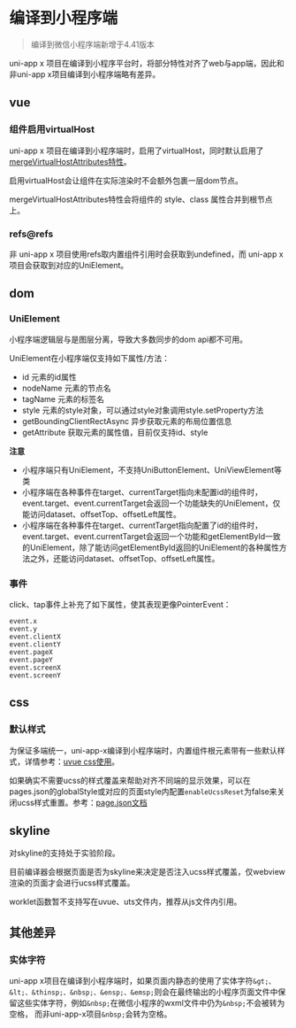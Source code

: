 # 编译到小程序端

> 编译到微信小程序端新增于4.41版本

uni-app x 项目在编译到小程序平台时，将部分特性对齐了web与app端，因此和非uni-app x项目编译到小程序端略有差异。

## vue

### 组件启用virtualHost

uni-app x 项目在编译到小程序端时，启用了virtualHost，同时默认启用了[mergeVirtualHostAttributes特性](https://uniapp.dcloud.net.cn/collocation/manifest.html#mp-weixin)。

启用virtualHost会让组件在实际渲染时不会额外包裹一层dom节点。

mergeVirtualHostAttributes特性会将组件的 style、class 属性合并到根节点上。

### refs@refs

非 uni-app x 项目使用refs取内置组件引用时会获取到undefined，而 uni-app x 项目会获取到对应的UniElement。

## dom

### UniElement

小程序端逻辑层与是图层分离，导致大多数同步的dom api都不可用。

UniElement在小程序端仅支持如下属性/方法：

- id 元素的id属性
- nodeName 元素的节点名
- tagName 元素的标签名
- style 元素的style对象，可以通过style对象调用style.setProperty方法
- getBoundingClientRectAsync 异步获取元素的布局位置信息
- getAttribute 获取元素的属性值，目前仅支持id、style

**注意**

- 小程序端只有UniElement，不支持UniButtonElement、UniViewElement等类
- 小程序端在各种事件在target、currentTarget指向未配置id的组件时，event.target、event.currentTarget会返回一个功能缺失的UniElement，仅能访问dataset、offsetTop、offsetLeft属性。
- 小程序端在各种事件在target、currentTarget指向配置了id的组件时，event.target、event.currentTarget会返回一个功能和getElementById一致的UniElement，除了能访问getElementById返回的UniElement的各种属性方法之外，还能访问dataset、offsetTop、offsetLeft属性。

### 事件

click、tap事件上补充了如下属性，使其表现更像PointerEvent：

```
event.x
event.y
event.clientX
event.clientY
event.pageX
event.pageY
event.screenX
event.screenY
```

## css

### 默认样式

为保证多端统一，uni-app-x编译到小程序端时，内置组件根元素带有一些默认样式，详情参考：[uvue css使用](../css/README.md)。

如果确实不需要ucss的样式覆盖来帮助对齐不同端的显示效果，可以在pages.json的globalStyle或对应的页面style内配置`enableUcssReset`为false来关闭ucss样式重置。参考：[page.json文档](../collocation/pagesjson.md)

## skyline

对skyline的支持处于实验阶段。

目前编译器会根据页面是否为skyline来决定是否注入ucss样式覆盖，仅webview渲染的页面才会进行ucss样式覆盖。

worklet函数暂不支持写在uvue、uts文件内，推荐从js文件内引用。

## 其他差异

### 实体字符

uni-app x项目在编译到小程序端时，如果页面内静态的使用了实体字符`&gt;、&lt;、&thinsp;、&nbsp;、&ensp;、&emsp;`则会在最终输出的小程序页面文件中保留这些实体字符，例如`&nbsp;`在微信小程序的wxml文件中仍为`&nbsp;`不会被转为空格， 而非uni-app-x项目`&nbsp;`会转为空格。
